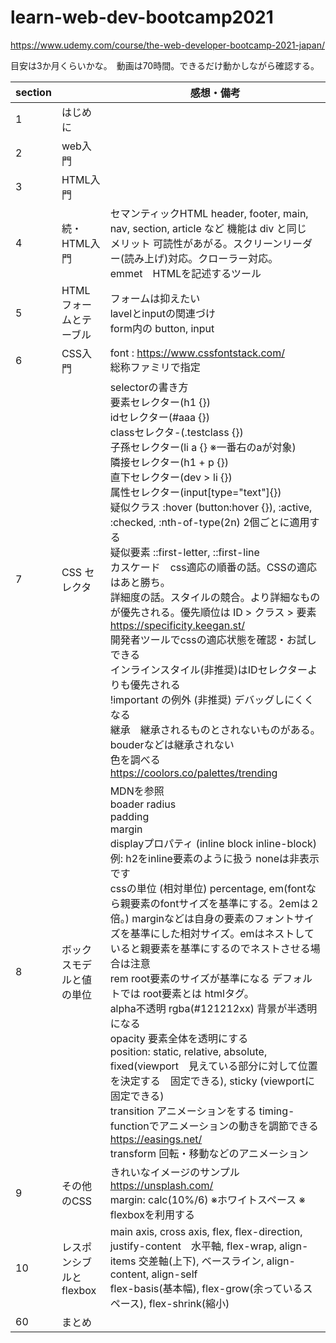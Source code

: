 # learn-web-dev-bootcamp2021

https://www.udemy.com/course/the-web-developer-bootcamp-2021-japan/

目安は3か月くらいかな。　動画は70時間。できるだけ動かしながら確認する。

| section |  | 感想・備考 |
| --- | --- | --- |
| 1 | はじめに | |
| 2 | web入門 | |
| 3 | HTML入門 | |
| 4 | 続・HTML入門 | セマンティックHTML header, footer, main, nav, section, article など 機能は div と同じ<br>メリット 可読性があがる。スクリーンリーダー(読み上げ)対応。クローラー対応。<br>emmet　HTMLを記述するツール | |
| 5 | HTML フォームとテーブル | フォームは抑えたい<br>lavelとinputの関連づけ<br>form内の button, input | 
| 6 | CSS入門 | font : https://www.cssfontstack.com/ <br>総称ファミリで指定 |
| 7 | CSS セレクタ | selectorの書き方<br>要素セレクター(h1 {})<br>idセレクター(#aaa {})<br>classセレクタ-(.testclass {})<br>子孫セレクター(li a {} ※一番右のaが対象) <br>隣接セレクター(h1 + p {})<br>直下セレクター(dev > li {})<br>属性セレクター(input[type="text"]{})<br>疑似クラス :hover (button:hover {}), :active, :checked, :nth-of-type(2n) 2個ごとに適用する <br>疑似要素 ::first-letter, ::first-line<br>カスケード　css適応の順番の話。CSSの適応はあと勝ち。<br>詳細度の話。スタイルの競合。より詳細なものが優先される。優先順位は ID > クラス > 要素  https://specificity.keegan.st/<br>開発者ツールでcssの適応状態を確認・お試しできる<br>インラインスタイル(非推奨)はIDセレクターよりも優先される<br>!important の例外 (非推奨) デバッグしにくくなる<br>継承　継承されるものとされないものがある。bouderなどは継承されない<br>色を調べる https://coolors.co/palettes/trending|
| 8 | ボックスモデルと値の単位 | MDNを参照<br>boader radius <br>padding <br> margin <br> displayプロパティ (inline block inline-block) 例: h2をinline要素のように扱う noneは非表示です <br>cssの単位 (相対単位) percentage, em(fontなら親要素のfontサイズを基準にする。2emは２倍。) marginなどは自身の要素のフォントサイズを基準にした相対サイズ。emはネストしていると親要素を基準にするのでネストさせる場合は注意<br>rem root要素のサイズが基準になる デフォルトでは root要素とは htmlタグ。 <br> alpha不透明 rgba(#121212xx) 背景が半透明になる<br>opacity 要素全体を透明にする<br>position: static, relative, absolute, fixed(viewport　見えている部分に対して位置を決定する　固定できる), sticky (viewportに固定できる) <br>transition アニメーションをする timing-functionでアニメーションの動きを調節できる https://easings.net/ <br>transform 回転・移動などのアニメーション|
| 9 | その他のCSS | きれいなイメージのサンプル https://unsplash.com/ <br> margin: calc(10%/6) ※ホワイトスペース ※ flexboxを利用する|
| 10 | レスポンシブルとflexbox | main axis, cross axis, flex, flex-direction, justify-content　水平軸, flex-wrap, align-items 交差軸(上下), ベースライン, align-content, align-self<br> flex-basis(基本幅), flex-grow(余っているスペース), flex-shrink(縮小)  |
| 60 | まとめ |  |


